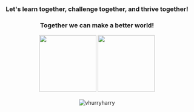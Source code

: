 <div align="center">
  
### Let's learn together, challenge together, and thrive together!
### Together we can make a better world!

<img height="150px" src="https://github-readme-stats.vercel.app/api/top-langs/?username=vhurryharry&layout=compact&theme=monokai&private=true">
<img height="150px" src="https://github-readme-stats.vercel.app/api?username=vhurryharry&show_icons=true&theme=monokai&count_private=true&private=true">
<br/><br/>
<div><img align="center" src="https://github-readme-streak-stats.herokuapp.com/?user=vhurryharry&theme=monokai&" alt="vhurryharry" /></div>
</div>
